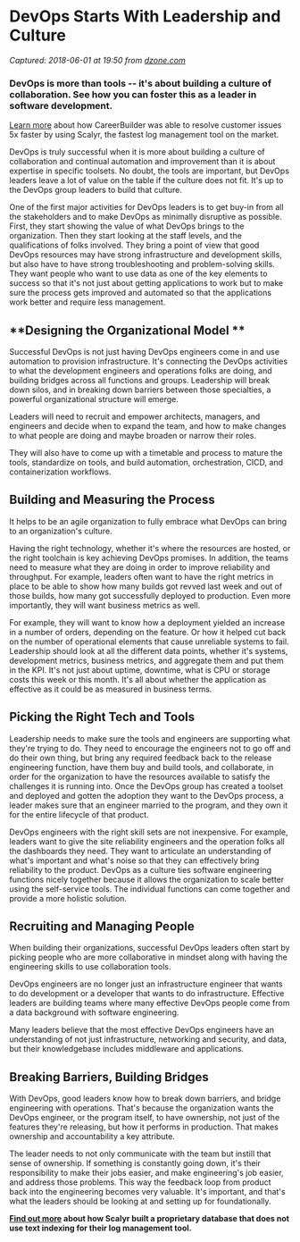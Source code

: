 # DevOps Starts With Leadership and Culture

_Captured: 2018-06-01 at 19:50 from [dzone.com](https://dzone.com/articles/devops-starts-with-leadership-and-culture?edition=379218&utm_source=Zone%20Newsletter&utm_medium=email&utm_campaign=devops%202018-06-01)_

###  DevOps is more than tools -- it's about building a culture of collaboration. See how you can foster this as a leader in software development. 

[Learn more](https://dzone.com/go?i=250324&u=http%3A%2F%2Fblog.scalyr.com%2F2017%2F08%2Fcareerbuilder-resolves-customer-issues-5x-faster-scalyr%2F) about how CareerBuilder was able to resolve customer issues 5x faster by using Scalyr, the fastest log management tool on the market.

DevOps is truly successful when it is more about building a culture of collaboration and continual automation and improvement than it is about expertise in specific toolsets. No doubt, the tools are important, but DevOps leaders leave a lot of value on the table if the culture does not fit. It's up to the DevOps group leaders to build that culture.

One of the first major activities for DevOps leaders is to get buy-in from all the stakeholders and to make DevOps as minimally disruptive as possible. First, they start showing the value of what DevOps brings to the organization. Then they start looking at the staff levels, and the qualifications of folks involved. They bring a point of view that good DevOps resources may have strong infrastructure and development skills, but also have to have strong troubleshooting and problem-solving skills. They want people who want to use data as one of the key elements to success so that it's not just about getting applications to work but to make sure the process gets improved and automated so that the applications work better and require less management.

## **Designing the Organizational Model **

Successful DevOps is not just having DevOps engineers come in and use automation to provision infrastructure. It's connecting the DevOps activities to what the development engineers and operations folks are doing, and building bridges across all functions and groups. Leadership will break down silos, and in breaking down barriers between those specialties, a powerful organizational structure will emerge.

Leaders will need to recruit and empower architects, managers, and engineers and decide when to expand the team, and how to make changes to what people are doing and maybe broaden or narrow their roles.

They will also have to come up with a timetable and process to mature the tools, standardize on tools, and build automation, orchestration, CICD, and containerization workflows.

## **Building and Measuring the Process**

It helps to be an agile organization to fully embrace what DevOps can bring to an organization's culture.

Having the right technology, whether it's where the resources are hosted, or the right toolchain is key achieving DevOps promises. In addition, the teams need to measure what they are doing in order to improve reliability and throughput. For example, leaders often want to have the right metrics in place to be able to show how many builds got revved last week and out of those builds, how many got successfully deployed to production. Even more importantly, they will want business metrics as well.

For example, they will want to know how a deployment yielded an increase in a number of orders, depending on the feature. Or how it helped cut back on the number of operational elements that cause unreliable systems to fail. Leadership should look at all the different data points, whether it's systems, development metrics, business metrics, and aggregate them and put them in the KPI. It's not just about uptime, downtime, what is CPU or storage costs this week or this month. It's all about whether the application as effective as it could be as measured in business terms.

## **Picking the Right Tech and Tools**

Leadership needs to make sure the tools and engineers are supporting what they're trying to do. They need to encourage the engineers not to go off and do their own thing, but bring any required feedback back to the release engineering function, have them buy and build tools, and collaborate, in order for the organization to have the resources available to satisfy the challenges it is running into. Once the DevOps group has created a toolset and deployed and gotten the adoption they want to the DevOps process, a leader makes sure that an engineer married to the program, and they own it for the entire lifecycle of that product.

DevOps engineers with the right skill sets are not inexpensive. For example, leaders want to give the site reliability engineers and the operation folks all the dashboards they need. They want to articulate an understanding of what's important and what's noise so that they can effectively bring reliability to the product. DevOps as a culture ties software engineering functions nicely together because it allows the organization to scale better using the self-service tools. The individual functions can come together and provide a more holistic solution.

## **Recruiting and Managing People**

When building their organizations, successful DevOps leaders often start by picking people who are more collaborative in mindset along with having the engineering skills to use collaboration tools.

DevOps engineers are no longer just an infrastructure engineer that wants to do development or a developer that wants to do infrastructure. Effective leaders are building teams where many effective DevOps people come from a data background with software engineering.

Many leaders believe that the most effective DevOps engineers have an understanding of not just infrastructure, networking and security, and data, but their knowledgebase includes middleware and applications.

## **Breaking Barriers, Building Bridges**

With DevOps, good leaders know how to break down barriers, and bridge engineering with operations. That's because the organization wants the DevOps engineer, or the program itself, to have ownership, not just of the features they're releasing, but how it performs in production. That makes ownership and accountability a key attribute.

The leader needs to not only communicate with the team but instill that sense of ownership. If something is constantly going down, it's their responsibility to make their jobs easier, and make engineering's job easier, and address those problems. This way the feedback loop from product back into the engineering becomes very valuable. It's important, and that's what the leaders should be looking at and setting up for foundationally.

**[Find out more](https://dzone.com/go?i=250325&u=http%3A%2F%2Fblog.scalyr.com%2F2014%2F05%2Fsearching-20-gbsec-systems-engineering-before-algorithms%2F) about how Scalyr built a proprietary database that does not use text indexing for their log management tool.**
